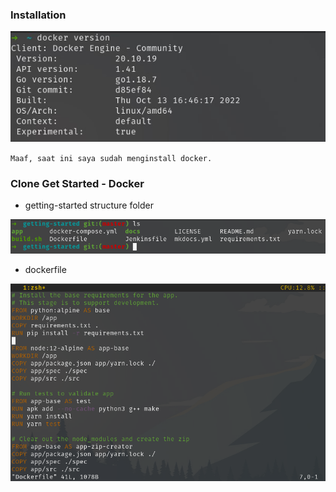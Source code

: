 ### Installation
<img src="../images/Docker Version.jpg" alt="Git Version" style="max-width: 100%;">

`Maaf, saat ini saya sudah menginstall docker.`


### Clone Get Started - Docker
- getting-started structure folder
<img src="../images/Getting Started Docker.jpg" alt="Git Version" style="max-width: 100%;">

- dockerfile
<img src="../images/Dockerfile.jpg" alt="Git Version" style="max-width: 100%;">